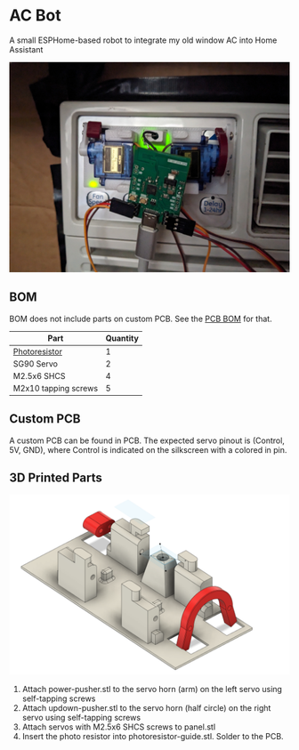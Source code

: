 # AC Bot
A small ESPHome-based robot to integrate my old window AC into Home Assistant

![ACbot installed in place](Images/acbot.jpg)

## BOM

BOM does not include parts on custom PCB. See the [PCB BOM](PCB/jlcpcb/production_files/BOM-esp.csv) for that.

| Part                                                          | Quantity |
| ------------------------------------------------------------- | -------- |
| [Photoresistor](https://www.amazon.com/gp/product/B01N7V536K) | 1        |
| SG90 Servo                                                    | 2        |
| M2.5x6 SHCS                                                   | 4        |
| M2x10 tapping screws                                          | 5        |

## Custom PCB

A custom PCB can be found in PCB. The expected servo pinout is (Control, 5V, GND),
where Control is indicated on the silkscreen with a colored in pin.

## 3D Printed Parts
![Half-assed 3d model](Images/fusion.png)

1. Attach power-pusher.stl to the servo horn (arm) on the left servo using self-tapping screws
2. Attach updown-pusher.stl to the servo horn (half circle) on the right servo using self-tapping screws
3. Attach servos with M2.5x6 SHCS screws to panel.stl
4. Insert the photo resistor into photoresistor-guide.stl. Solder to the PCB.
